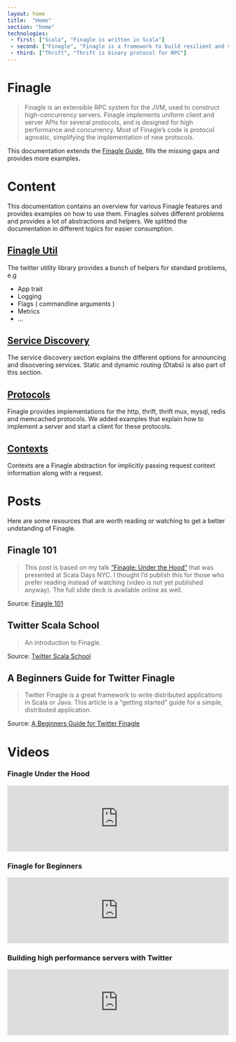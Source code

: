 ```yaml
---
layout: home
title:  "Home"
section: "home"
technologies:
 - first: ["Scala", "Finagle is written in Scala"]
 - second: ["Finagle", "Finagle is a framework to build resilient and scalable microservices"]
 - third: ["Thrift", "Thrift is binary protocol for RPC"]
---
```


# Finagle

> Finagle is an extensible RPC system for the JVM, used to construct high-concurrency servers. Finagle implements
> uniform client and server APIs for several protocols, and is designed for high performance and concurrency. Most of
> Finagle’s code is protocol agnostic, simplifying the implementation of new protocols.

This documentation extends the [Finagle Guide](http://twitter.github.io/finagle/guide/), fills the missing gaps and
provides more examples.

# Content

This documentation contains an overview for various Finagle features and provides examples on how to use them.
Finagles solves different problems and provides a lot of abstractions and helpers. We splitted the documentation in
different topics for easier consumption.

## [Finagle Util](/util.html)

The twitter utility library provides a bunch of helpers for standard problems, e.g

- App trait
- Logging
- Flags ( commandline arguments )
- Metrics
- ...

## [Service Discovery](/service-discovery.html)

The service discovery section explains the different options for announcing and disocvering services.
Static and dynamic routing (Dtabs) is also part of this section.


## [Protocols](/protocols.html)

Finagle provides implementations for the http, thrift, thrift mux, mysql, redis and memcached protocols.
We added examples that explain how to implement a server and start a client for these protocols.

## [Contexts](/contexts.html)

Contexts are a Finagle abstraction for implicitly passing request context information along with a request.

# Posts

Here are some resources that are worth reading or watching to get a better undstanding of Finagle.

## Finagle 101

> This post is based on my talk
> [“Finagle: Under the Hood”](http://event.scaladays.org/scaladays-nyc-2016#!#schedulePopupExtras-7565) that was
> presented at Scala Days NYC. I thought I’d publish this for those who prefer reading instead of watching
> (video is not yet published anyway). The full slide deck is available online as well.

Source: [Finagle 101](http://vkostyukov.net/posts/finagle-101/)

## Twitter Scala School

> An introduction to Finagle.

Source: [Twitter Scala School](https://twitter.github.io/scala_school/finagle.html)

## A Beginners Guide for Twitter Finagle

> Twitter Finagle is a great framework to write distributed applications in Scala or Java. This article is a
> “getting started” guide for a simple, distributed application.

Source: [A Beginners Guide for Twitter Finagle](https://medium.com/@muuki88/a-beginners-guide-for-twitter-finagle-7ff7189541e5)

# Videos


<div class="row">
  <div class="col-sm-4">
    <h3>Finagle Under the Hood</h3>
    <iframe width="100%" height="auto" src="https://www.youtube.com/embed/kfs-dtbG0kY?rel=0" frameborder="0" allowfullscreen></iframe>
  </div>
  <div class="col-sm-4">
    <h3>Finagle for Beginners</h3>
    <iframe width="100%" height="auto" src="https://www.youtube.com/embed/zcoE-wq7RF8?rel=0" frameborder="0" allowfullscreen></iframe>
  </div>
  <div class="col-sm-4">
    <h3>Building high performance servers with Twitter</h3>
    <iframe width="100%" height="auto" src="https://www.youtube.com/embed/Ne0BkCtcJa8?rel=0" frameborder="0" allowfullscreen></iframe>
  </div>
</div>
